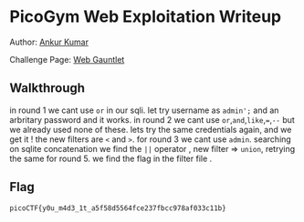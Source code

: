 # PicoGym Web Exploitation Writeup


Author: [Ankur Kumar](https://github.com/awsoankur) 

Challenge Page: [Web Gauntlet](http://jupiter.challenges.picoctf.org:54319/)

## Walkthrough
in round 1 we cant use `or` in our sqli.
let try username as `admin';` and an arbritary password and it works.
in round 2 we cant use `or`,`and`,`like`,`=`,`--` but we already used none of these.
lets try the same credentials again, and we get it !
the new filters are `<` and `>`.
for round 3 we cant use `admin`.
searching on sqlite concatenation we find the `||` operator ,
new filter => `union`,
retrying the same for round 5.
we find the flag in the filter file .


## Flag
`picoCTF{y0u_m4d3_1t_a5f58d5564fce237fbcc978af033c11b}`
